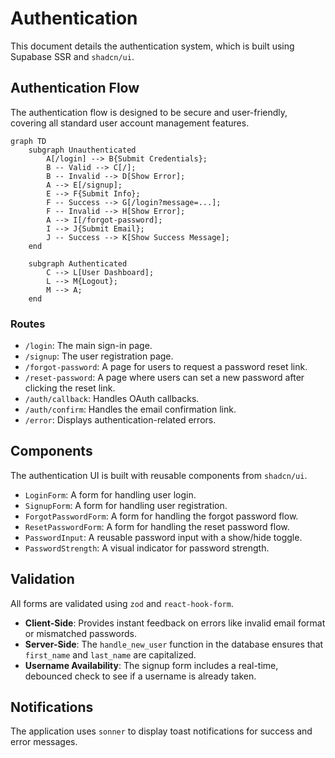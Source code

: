 # Authentication

This document details the authentication system, which is built using Supabase SSR and `shadcn/ui`.

## Authentication Flow

The authentication flow is designed to be secure and user-friendly, covering all standard user account management features.

```mermaid
graph TD
    subgraph Unauthenticated
        A[/login] --> B{Submit Credentials};
        B -- Valid --> C[/];
        B -- Invalid --> D[Show Error];
        A --> E[/signup];
        E --> F{Submit Info};
        F -- Success --> G[/login?message=...];
        F -- Invalid --> H[Show Error];
        A --> I[/forgot-password];
        I --> J{Submit Email};
        J -- Success --> K[Show Success Message];
    end

    subgraph Authenticated
        C --> L[User Dashboard];
        L --> M{Logout};
        M --> A;
    end
```

### Routes

*   `/login`: The main sign-in page.
*   `/signup`: The user registration page.
*   `/forgot-password`: A page for users to request a password reset link.
*   `/reset-password`: A page where users can set a new password after clicking the reset link.
*   `/auth/callback`: Handles OAuth callbacks.
*   `/auth/confirm`: Handles the email confirmation link.
*   `/error`: Displays authentication-related errors.

## Components

The authentication UI is built with reusable components from `shadcn/ui`.

*   `LoginForm`: A form for handling user login.
*   `SignupForm`: A form for handling user registration.
*   `ForgotPasswordForm`: A form for handling the forgot password flow.
*   `ResetPasswordForm`: A form for handling the reset password flow.
*   `PasswordInput`: A reusable password input with a show/hide toggle.
*   `PasswordStrength`: A visual indicator for password strength.

## Validation

All forms are validated using `zod` and `react-hook-form`.

*   **Client-Side**: Provides instant feedback on errors like invalid email format or mismatched passwords.
*   **Server-Side**: The `handle_new_user` function in the database ensures that `first_name` and `last_name` are capitalized.
*   **Username Availability**: The signup form includes a real-time, debounced check to see if a username is already taken.

## Notifications

The application uses `sonner` to display toast notifications for success and error messages.
